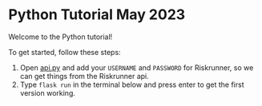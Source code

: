 # Python Tutorial May 2023
Welcome to the Python tutorial!

To get started, follow these steps:
1. Open [api.py](./api.py) and add your `USERNAME` and `PASSWORD` for Riskrunner, so we can get things from the Riskrunner api.
2. Type `flask run` in the terminal below and press enter to get the first version working.